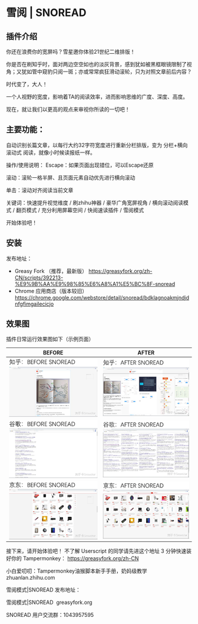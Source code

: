 # 雪阅 | SNOREAD

## 插件介绍
你还在浪费你的宽屏吗？雪星邀你体验21世纪二维排版！

你是否在刷知乎时，面对两边空空如也的淡灰背景，感到犹如被黑框眼镜限制了视角；又犹如管中窥豹只阅一斑；亦或常常疯狂滑动滚轮，只为对照文章前后内容？

时代变了，大人！

一个人视野的宽度，影响着TA的阅读效率，进而影响思维的广度、深度、高度。

现在，就让我们以更高的观点来审视你所读的一切吧！

## 主要功能：

自动识别长篇文章，以每行大约32字符宽度进行重新分栏排版，变为 分栏+横向滚动式 阅读，就像小时候读报纸一样。

操作/使用说明：
Escape：如果页面出现错位，可以Escape还原

滚动：滚轮一格半屏、且页面元素自动优先进行横向滚动

单击：滚动对齐阅读当前文章

关键词：快速提升视觉维度 / 刷zhihu神器 / 豪华广角宽屏视角 / 横向滚动阅读模式 / 翻页模式 / 充分利用屏幕空间 / 快阅速读插件 / 雪阅模式

开始体验吧！

## 安装
发布地址：
- Greasy Fork （推荐，最新版） https://greasyfork.org/zh-CN/scripts/392213-%E9%9B%AA%E9%98%85%E6%A8%A1%E5%BC%8F-snoread
- Chrome 应用商店（版本较旧） https://chrome.google.com/webstore/detail/snoread/bdklagnoakmjndjdnfgfimgailecicjo

## 效果图
插件日常运行效果图如下（示例页面）

|BEFORE | AFTER |
|-|-|
| ![](知乎：BEFORE%20SNOREAD.png) | ![](知乎：AFTER%20SNOREAD.png) | 
| ![](Google：BEFORE%20SNOREAD.png) | ![](Google：AFTER%20SNOREAD.png)|
| ![](京东：BEFORE%20SNOREAD.png) | ![](京东：AFTER%20SNOREAD.png) |


接下来，请开始体验吧！
不了解 Userscript 的同学请先进这个地址 3 分钟快速装好你的 Tampermonkey： https://greasyfork.org/zh-CN

小白爱叨叨：Tampermonkey油猴脚本新手手册，奶妈级教学
​
zhuanlan.zhihu.com

雪阅模式|SNOREAD 发布地址：

雪阅模式|SNOREAD
​
greasyfork.org

SNOREAD 用户交流群：1043957595


